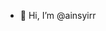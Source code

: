 - 👋 Hi, I’m @ainsyirr

<!---
ainsyirr/ainsyirr is a ✨ special ✨ repository because its `README.md` (this file) appears on your GitHub profile.
You can click the Preview link to take a look at your changes.
--->
